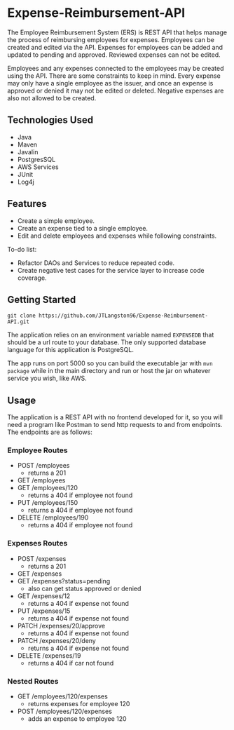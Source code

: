 # Expense-Reimbursement-API

The Employee Reimbursement System (ERS) is REST API that helps manage the process of reimbursing employees for expenses. Employees can be created and edited via the API. Expenses for employees can be added and updated to pending and approved. Reviewed expenses can not be edited.

Employees and any expenses connected to the employees may be created using the API. There are some constraints to keep in mind. Every expense may only have a single employee as the issuer, and once an expense is approved or denied it may not be edited or deleted. Negative expenses are also not allowed to be created.

## Technologies Used

* Java
* Maven
* Javalin
* PostgresSQL
* AWS Services
* JUnit
* Log4j

## Features

* Create a simple employee.
* Create an expense tied to a single employee.
* Edit and delete employees and expenses while following constraints.

To-do list:
* Refactor DAOs and Services to reduce repeated code.
* Create negative test cases for the service layer to increase code coverage.

## Getting Started
   
`git clone https://github.com/JTLangston96/Expense-Reimbursement-API.git`

The application relies on an environment variable named `EXPENSEDB` that should be a url route to your database. The only supported database language for this application is PostgreSQL.

The app runs on port 5000 so you can build the executable jar with `mvn package` while in the main directory and run or host the jar on whatever service you wish, like AWS.

## Usage

The application is a REST API with no frontend developed for it, so you will need a program like Postman to send http requests to and from endpoints. The endpoints are as follows:

### Employee Routes
- POST /employees 
  - returns a 201
- GET /employees
- GET /employees/120
  - returns a 404 if employee not found
- PUT /employees/150
  - returns a 404 if employee not found
- DELETE /employees/190
  - returns a 404 if employee not found


### Expenses Routes
- POST /expenses 
  - returns a 201
- GET /expenses
- GET /expenses?status=pending
  - also can get status approved or denied
- GET /expenses/12
  - returns a 404 if expense not found
- PUT /expenses/15
  - returns a 404 if expense not found
- PATCH /expenses/20/approve
  - returns a 404 if expense not found
- PATCH /expenses/20/deny
  - returns a 404 if expense not found
- DELETE /expenses/19
  - returns a 404 if car not found

### Nested Routes
- GET /employees/120/expenses
  - returns expenses for employee 120
- POST /employees/120/expenses
  - adds an expense to employee 120

